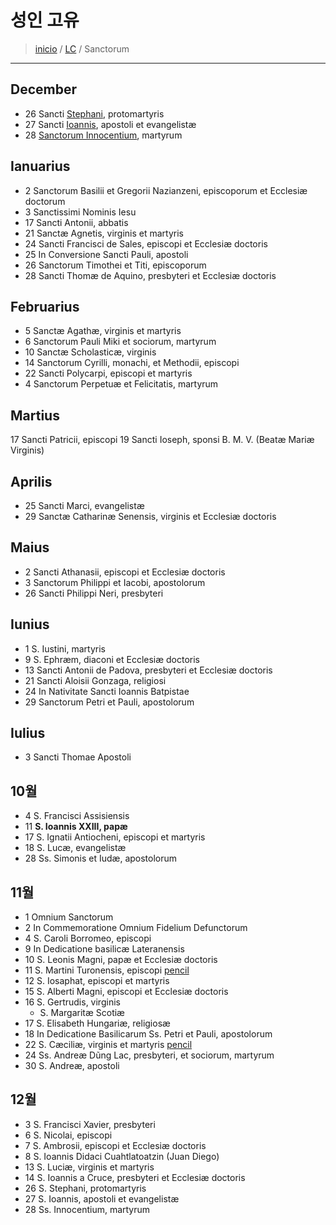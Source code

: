 # 성인 고유
> [inicio](../README.md) / [LC](../LC.md) / Sanctorum

----

## December

- 26 Sancti [Stephani](./sanctorum/1226.md), protomartyris
- 27 Sancti [Ioannis](./sanctorum/1227.md), apostoli et evangelistæ
- 28 [Sanctorum Innocentium](innocentium.md), martyrum

## Ianuarius
- 2 Sanctorum Basilii et Gregorii Nazianzeni, episcoporum et Ecclesiæ doctorum
- 3 Sanctissimi Nominis Iesu
- 17 Sancti Antonii, abbatis
- 21 Sanctæ Agnetis, virginis et martyris
- 24 Sancti Francisci de Sales, episcopi et Ecclesiæ doctoris
- 25 In Conversione Sancti Pauli, apostoli
- 26 Sanctorum Timothei et Titi, episcoporum
- 28 Sancti Thomæ de Aquino, presbyteri et Ecclesiæ doctoris

## Februarius

- 5 Sanctæ Agathæ, virginis et martyris
- 6 Sanctorum Pauli Miki et sociorum, martyrum
- 10 Sanctæ Scholasticæ, virginis
- 14 Sanctorum Cyrilli, monachi, et Methodii, episcopi
- 22 Sancti Polycarpi, episcopi et martyris
- 4 Sanctorum Perpetuæ et Felicitatis, martyrum


## Martius
17 Sancti Patricii, episcopi
19 Sancti Ioseph, sponsi B. M. V. (Beatæ Mariæ Virginis)

## Aprilis
- 25 Sancti Marci, evangelistæ
- 29 Sanctæ Catharinæ Senensis, virginis et Ecclesiæ doctoris

## Maius
- 2 Sancti Athanasii, episcopi et Ecclesiæ doctoris
- 3 Sanctorum Philippi et Iacobi, apostolorum
- 26 Sancti Philippi Neri, presbyteri

## Iunius
- 1 S. Iustini, martyris
- 9 S. Ephræm, diaconi et Ecclesiæ doctoris
- 13 Sancti Antonii de Padova, presbyteri et Ecclesiæ doctoris
- 21 Sancti Aloisii Gonzaga, religiosi
- 24 In Nativitate Sancti Ioannis Batpistae
- 29 Sanctorum Petri et Pauli, apostolorum

## Iulius  
- 3  Sancti Thomae Apostoli


## 10월
- 4 S. Francisci Assisiensis
- 11 **S. Ioannis XXIII, papæ**
- 17 S. Ignatii Antiocheni, episcopi et martyris
- 18 S. Lucæ, evangelistæ
- 28 Ss. Simonis et Iudæ, apostolorum


## 11월
- 1 Omnium Sanctorum
- 2 In Commemoratione Omnium Fidelium Defunctorum
- 4 S. Caroli Borromeo, episcopi
- 9 In Dedicatione basilicæ Lateranensis
- 10 S. Leonis Magni, papæ et Ecclesiæ doctoris
- 11 S. Martini Turonensis, episcopi [pencil](https://www.ncronline.org/spirituality/pencil-preaching/nonviolent-discipleship)
- 12 S. Iosaphat, episcopi et martyris
- 15 S. Alberti Magni, episcopi et Ecclesiæ doctoris
- 16 S. Gertrudis, virginis
	- S. Margaritæ Scotiæ
- 17 S. Elisabeth Hungariæ, religiosæ
- 18 In Dedicatione Basilicarum Ss. Petri et Pauli, apostolorum
- 22 S. Cæciliæ, virginis et martyris [pencil](https://www.ncronline.org/spirituality/pencil-preaching/sound-music)
- 24 Ss. Andreæ Dũng Lac, presbyteri, et sociorum, martyrum
- 30 S. Andreæ, apostoli

## 12월
- 3 S. Francisci Xavier, presbyteri
- 6 S. Nicolai, episcopi
- 7 S. Ambrosii, episcopi et Ecclesiæ doctoris
- 8 S. Ioannis Didaci Cuahtlatoatzin (Juan Diego)
- 13 S. Luciæ, virginis et martyris
- 14 S. Ioannis a Cruce, presbyteri et Ecclesiæ doctoris
- 26 S. Stephani, protomartyris
- 27 S. Ioannis, apostoli et evangelistæ
- 28 Ss. Innocentium, martyrum

